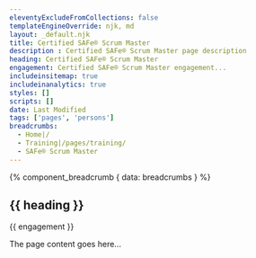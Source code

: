 ```yaml
---
eleventyExcludeFromCollections: false
templateEngineOverride: njk, md
layout: _default.njk
title: Certified SAFe® Scrum Master
description : Certified SAFe® Scrum Master page description
heading: Certified SAFe® Scrum Master
engagement: Certified SAFe® Scrum Master engagement...
includeinsitemap: true
includeinanalytics: true
styles: []
scripts: []
date: Last Modified
tags: ['pages', 'persons']
breadcrumbs:
  - Home|/
  - Training|/pages/training/
  - SAFe® Scrum Master
---
```

<main class="container">

{% component_breadcrumb { data: breadcrumbs } %}

<div class="default-grid">

<section>

# {{ heading }}

<p class="lead">{{ engagement }}</p>

The page content goes here...

</section>

</div>

</main>